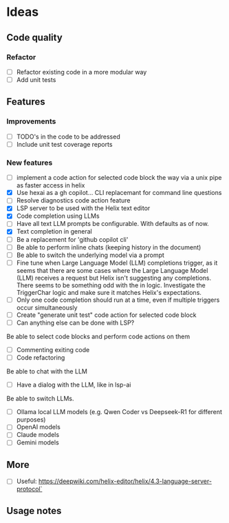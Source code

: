 # Ideas

## Code quality

### Refactor

* [ ] Refactor existing code in a more modular way
* [ ] Add unit tests

## Features

### Improvements

* [ ] TODO's in the code to be addressed
* [ ] Include unit test coverage reports

### New features

* [ ] implement a code action for selected code block the way via a unix pipe as faster access in helix
* [x] Use hexai as a gh copilot... CLI replacemant for command line questions
* [ ] Resolve diagnostics code action feature
* [X] LSP server to be used with the Helix text editor
* [X] Code completion using LLMs
* [ ] Have all text LLM prompts be configurable. With defaults as of now.
* [X] Text completion in general
* [ ] Be a replacement for 'github copilot cli'
* [ ] Be able to perform inline chats (keeping history in the document)
* [ ] Be able to switch the underlying model via a prompt
* [ ] Fine tune when Large Language Model (LLM) completions trigger, as it seems that there are some cases where the Large Language Model (LLM) receives a request but Helix isn't suggesting any completions. There seems to be something odd with the in logic. Investigate the TriggerChar logic and make sure it matches Helix's expectations.
* [ ] Only one code completion should run at a time, even if multiple triggers occur simultaneously
* [ ] Create "generate unit test" code action for selected code block
* [ ] Can anything else can be done with LSP?

Be able to select code blocks and perform code actions on them

* [ ] Commenting exiting code
* [ ] Code refactoring

Be able to chat with the LLM

* [ ] Have a dialog with the LLM, like in lsp-ai

Be able to switch LLMs. 

* [ ] Ollama local LLM models (e.g. Qwen Coder vs Deepseek-R1 for different purposes)
* [ ] OpenAI models
* [ ] Claude models
* [ ] Gemini models

## More

* [ ] Useful: https://deepwiki.com/helix-editor/helix/4.3-language-server-protocol` 

## Usage notes

